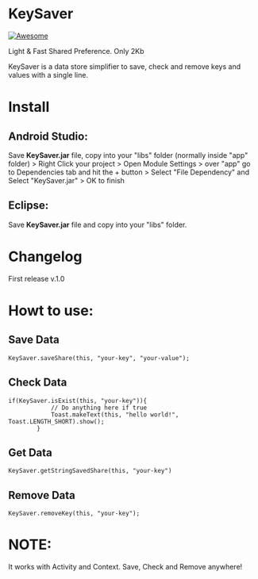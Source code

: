 KeySaver
=================
[![Awesome](https://cdn.rawgit.com/sindresorhus/awesome/d7305f38d29fed78fa85652e3a63e154dd8e8829/media/badge.svg)](https://github.com/mkiisoft/KeySaver)

Light & Fast Shared Preference. Only 2Kb

KeySaver is a data store simplifier to save, check and remove keys and values with a single line.

# Install

## Android Studio:

Save **KeySaver.jar** file, copy into your "libs" folder (normally inside "app" folder) > Right Click your project > Open Module Settings > over "app" go to Dependencies tab and hit the + button > Select "File Dependency" and Select "KeySaver.jar" > OK to finish

## Eclipse:

Save **KeySaver.jar** file and copy into your "libs" folder.

# Changelog

First release v.1.0

# Howt to use:

## Save Data
``` 
KeySaver.saveShare(this, "your-key", "your-value");
```
## Check Data
``` 
if(KeySaver.isExist(this, "your-key")){
            // Do anything here if true
            Toast.makeText(this, "hello world!", Toast.LENGTH_SHORT).show();
        }
```
## Get Data
``` 
KeySaver.getStringSavedShare(this, "your-key")
```
## Remove Data
``` 
KeySaver.removeKey(this, "your-key");
```

# NOTE:

It works with Activity and Context. Save, Check and Remove anywhere!
